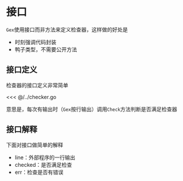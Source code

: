 # 接口

`Gex`使用接口而非方法来定义检查器，这样做的好处是

- 时刻强调代码封装
- 鸭子类型，不需要公开方法

## 接口定义

检查器的接口定义非常简单

<<< @/../checker.go

意思是，每次有输出时（`Gex`按行输出）调用`Check`方法判断是否满足检查器

## 接口解释

下面对接口做简单的解释

- line：外部程序的一行输出
- checked：是否满足检查
- err：检查是否有错误
